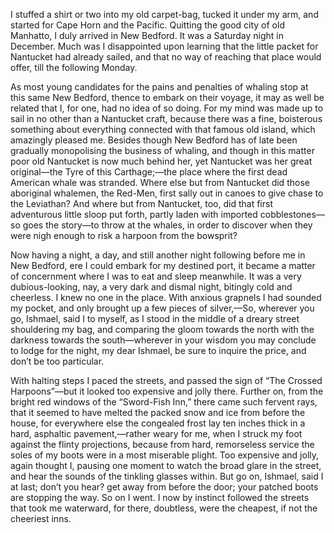 I stuffed a shirt or two into my old carpet-bag, tucked it under my arm, and started for Cape Horn and the Pacific.
Quitting the good city of old Manhatto, I duly arrived in New Bedford.
It was a Saturday night in December.
Much was I disappointed upon learning that the little packet for Nantucket had already sailed, and that no way of reaching that place would offer, till the following Monday.

As most young candidates for the pains and penalties of whaling stop at this same New Bedford, thence to embark on their voyage, it may as well be related that I, for one, had no idea of so doing.
For my mind was made up to sail in no other than a Nantucket craft, because there was a fine, boisterous something about everything connected with that famous old island, which amazingly pleased me.
Besides though New Bedford has of late been gradually monopolising the business of whaling, and though in this matter poor old Nantucket is now much behind her, yet Nantucket was her great original—the Tyre of this Carthage;—the place where the first dead American whale was stranded.
Where else but from Nantucket did those aboriginal whalemen, the Red-Men, first sally out in canoes to give chase to the Leviathan?
And where but from Nantucket, too, did that first adventurous little sloop put forth, partly laden with imported cobblestones—so goes the story—to throw at the whales, in order to discover when they were nigh enough to risk a harpoon from the bowsprit?

Now having a night, a day, and still another night following before me in New Bedford, ere I could embark for my destined port, it became a matter of concernment where I was to eat and sleep meanwhile.
It was a very dubious-looking, nay, a very dark and dismal night, bitingly cold and cheerless.
I knew no one in the place.
With anxious grapnels I had sounded my pocket, and only brought up a few pieces of silver,—So, wherever you go, Ishmael, said I to myself, as I stood in the middle of a dreary street shouldering my bag, and comparing the gloom towards the north with the darkness towards the south—wherever in your wisdom you may conclude to lodge for the night, my dear Ishmael, be sure to inquire the price, and don’t be too particular.

With halting steps I paced the streets, and passed the sign of “The Crossed Harpoons”—but it looked too expensive and jolly there.
Further on, from the bright red windows of the “Sword-Fish Inn,” there came such fervent rays, that it seemed to have melted the packed snow and ice from before the house, for everywhere else the congealed frost lay ten inches thick in a hard, asphaltic pavement,—rather weary for me, when I struck my foot against the flinty projections, because from hard, remorseless service the soles of my boots were in a most miserable plight.
Too expensive and jolly, again thought I, pausing one moment to watch the broad glare in the street, and hear the sounds of the tinkling glasses within.
But go on, Ishmael, said I at last; don’t you hear? get away from before the door; your patched boots are stopping the way.
So on I went.
I now by instinct followed the streets that took me waterward, for there, doubtless, were the cheapest, if not the cheeriest inns.


